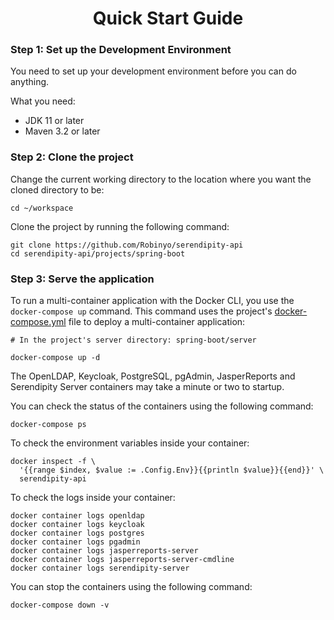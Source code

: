 <h1 align="center">Quick Start Guide</h1>

### Step 1: Set up the Development Environment

You need to set up your development environment before you can do anything.

What you need:

* JDK 11 or later
* Maven 3.2 or later

### Step 2: Clone the project 

Change the current working directory to the location where you want the cloned directory to be:

```
cd ~/workspace
```

Clone the project by running the following command:

```
git clone https://github.com/Robinyo/serendipity-api
cd serendipity-api/projects/spring-boot
``` 

### Step 3: Serve the application

To run a multi-container application with the Docker CLI, you use the `docker-compose up` command. 
This command uses the project's [docker-compose.yml](https://github.com/Robinyo/serendipity-api/blob/master/projects/spring-boot/server/docker-compose.yml) 
file to deploy a multi-container application:

```
# In the project's server directory: spring-boot/server

docker-compose up -d
```

The OpenLDAP, Keycloak, PostgreSQL, pgAdmin, JasperReports and Serendipity Server containers may take a minute or two to startup. 

You can check the status of the containers using the following command:

```
docker-compose ps
```

To check the environment variables inside your container:

```
docker inspect -f \
  '{{range $index, $value := .Config.Env}}{{println $value}}{{end}}' \
  serendipity-api
```

To check the logs inside your container:

```
docker container logs openldap
docker container logs keycloak
docker container logs postgres
docker container logs pgadmin
docker container logs jasperreports-server
docker container logs jasperreports-server-cmdline
docker container logs serendipity-server
```

You can stop the containers using the following command:

```
docker-compose down -v
```

